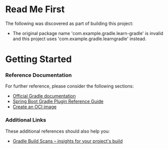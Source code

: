 # Read Me First
The following was discovered as part of building this project:

* The original package name 'com.example.gradle.learn-gradle' is invalid and this project uses 'com.example.gradle.learngradle' instead.

# Getting Started

### Reference Documentation
For further reference, please consider the following sections:

* [Official Gradle documentation](https://docs.gradle.org)
* [Spring Boot Gradle Plugin Reference Guide](https://docs.spring.io/spring-boot/docs/3.3.0-M1/gradle-plugin/reference/html/)
* [Create an OCI image](https://docs.spring.io/spring-boot/docs/3.3.0-M1/gradle-plugin/reference/html/#build-image)

### Additional Links
These additional references should also help you:

* [Gradle Build Scans – insights for your project's build](https://scans.gradle.com#gradle)

